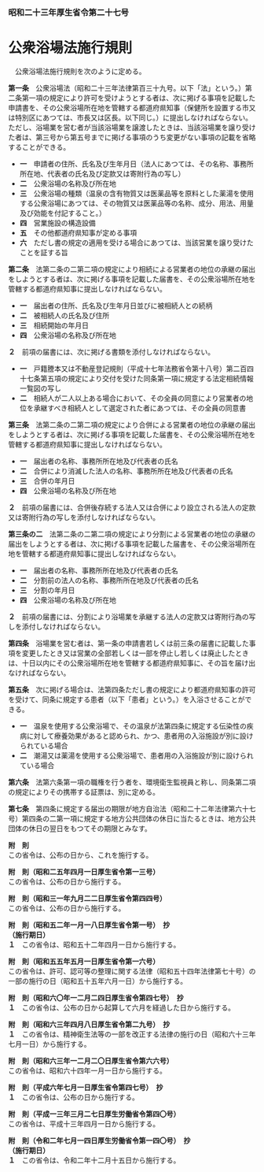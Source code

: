 ### 昭和二十三年厚生省令第二十七号  
# 公衆浴場法施行規則  
　公衆浴場法施行規則を次のように定める。  
  
**第一条**　公衆浴場法（昭和二十三年法律第百三十九号。以下「法」という。）第二条第一項の規定により許可を受けようとする者は、次に掲げる事項を記載した申請書を、その公衆浴場所在地を管轄する都道府県知事（保健所を設置する市又は特別区にあつては、市長又は区長。以下同じ。）に提出しなければならない。ただし、浴場業を営む者が当該浴場業を譲渡したときは、当該浴場業を譲り受けた者は、第三号から第五号までに掲げる事項のうち変更がない事項の記載を省略することができる。  
* **一**　申請者の住所、氏名及び生年月日（法人にあつては、その名称、事務所所在地、代表者の氏名及び定款又は寄附行為の写し）  
* **二**　公衆浴場の名称及び所在地  
* **三**　公衆浴場の種類（温泉の含有物質又は医薬品等を原料とした薬湯を使用する公衆浴場にあつては、その物質又は医薬品等の名称、成分、用法、用量及び効能を付記すること。）  
* **四**　営業施設の構造設備  
* **五**　その他都道府県知事が定める事項  
* **六**　ただし書の規定の適用を受ける場合にあつては、当該営業を譲り受けたことを証する旨  
  
**第二条**　法第二条の二第二項の規定により相続による営業者の地位の承継の届出をしようとする者は、次に掲げる事項を記載した届書を、その公衆浴場所在地を管轄する都道府県知事に提出しなければならない。  
* **一**　届出者の住所、氏名及び生年月日並びに被相続人との続柄  
* **二**　被相続人の氏名及び住所  
* **三**　相続開始の年月日  
* **四**　公衆浴場の名称及び所在地  
  
**２**　前項の届書には、次に掲げる書類を添付しなければならない。  
* **一**　戸籍謄本又は不動産登記規則（平成十七年法務省令第十八号）第二百四十七条第五項の規定により交付を受けた同条第一項に規定する法定相続情報一覧図の写し  
* **二**　相続人が二人以上ある場合において、その全員の同意により営業者の地位を承継すべき相続人として選定された者にあつては、その全員の同意書  
  
**第三条**　法第二条の二第二項の規定により合併による営業者の地位の承継の届出をしようとする者は、次に掲げる事項を記載した届書を、その公衆浴場所在地を管轄する都道府県知事に提出しなければならない。  
* **一**　届出者の名称、事務所所在地及び代表者の氏名  
* **二**　合併により消滅した法人の名称、事務所所在地及び代表者の氏名  
* **三**　合併の年月日  
* **四**　公衆浴場の名称及び所在地  
  
**２**　前項の届書には、合併後存続する法人又は合併により設立される法人の定款又は寄附行為の写しを添付しなければならない。  
  
**第三条の二**　法第二条の二第二項の規定により分割による営業者の地位の承継の届出をしようとする者は、次に掲げる事項を記載した届書を、その公衆浴場所在地を管轄する都道府県知事に提出しなければならない。  
* **一**　届出者の名称、事務所所在地及び代表者の氏名  
* **二**　分割前の法人の名称、事務所所在地及び代表者の氏名  
* **三**　分割の年月日  
* **四**　公衆浴場の名称及び所在地  
  
**２**　前項の届書には、分割により浴場業を承継する法人の定款又は寄附行為の写しを添付しなければならない。  
  
**第四条**　浴場業を営む者は、第一条の申請書若しくは前三条の届書に記載した事項を変更したとき又は営業の全部若しくは一部を停止し若しくは廃止したときは、十日以内にその公衆浴場所在地を管轄する都道府県知事に、その旨を届け出なければならない。  
  
**第五条**　次に掲げる場合は、法第四条ただし書の規定により都道府県知事の許可を受けて、同条に規定する患者（以下「患者」という。）を入浴させることができる。  
* **一**　温泉を使用する公衆浴場で、その温泉が法第四条に規定する伝染性の疾病に対して療養効果があると認められ、かつ、患者用の入浴施設が別に設けられている場合  
* **二**　潮湯又は薬湯を使用する公衆浴場で、患者用の入浴施設が別に設けられている場合  
  
**第六条**　法第六条第一項の職権を行う者を、環境衛生監視員と称し、同条第二項の規定によりその携帯する証票は、別に定める。  
  
**第七条**　第四条に規定する届出の期限が地方自治法（昭和二十二年法律第六十七号）第四条の二第一項に規定する地方公共団体の休日に当たるときは、地方公共団体の休日の翌日をもつてその期限とみなす。  
  
**附　則**  
この省令は、公布の日から、これを施行する。  
  
**附　則（昭和二五年四月一日厚生省令第一三号）**  
この省令は、公布の日から施行する。  
  
**附　則（昭和三一年九月二二日厚生省令第四四号）**  
この省令は、公布の日から施行する。  
  
**附　則（昭和五二年一月一八日厚生省令第一号）　抄**  
**（施行期日）**  
**１**　この省令は、昭和五十二年四月一日から施行する。  
  
**附　則（昭和五五年五月一日厚生省令第一六号）**  
この省令は、許可、認可等の整理に関する法律（昭和五十四年法律第七十号）の一部の施行の日（昭和五十五年六月一日）から施行する。  
  
**附　則（昭和六〇年一二月二四日厚生省令第四七号）　抄**  
**１**　この省令は、公布の日から起算して六月を経過した日から施行する。  
  
**附　則（昭和六三年四月八日厚生省令第二九号）　抄**  
**１**　この省令は、精神衛生法等の一部を改正する法律の施行の日（昭和六十三年七月一日）から施行する。  
  
**附　則（昭和六三年一二月二〇日厚生省令第六六号）**  
この省令は、昭和六十四年一月一日から施行する。  
  
**附　則（平成六年七月一日厚生省令第四七号）　抄**  
**１**　この省令は、公布の日から施行する。  
  
**附　則（平成一三年三月二七日厚生労働省令第四〇号）**  
この省令は、平成十三年四月一日から施行する。  
  
**附　則（令和二年七月一四日厚生労働省令第一四〇号）　抄**  
**（施行期日）**  
**１**　この省令は、令和二年十二月十五日から施行する。  
  
